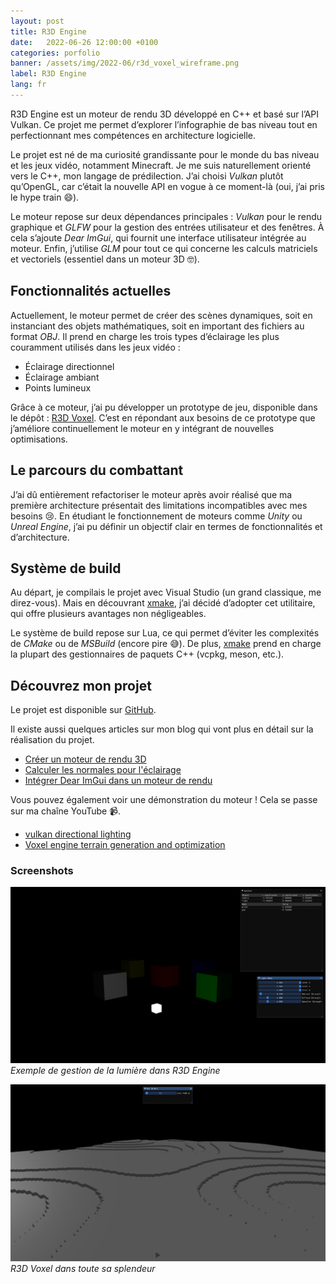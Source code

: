 ```yaml
---
layout: post
title: R3D Engine
date:   2022-06-26 12:00:00 +0100
categories: porfolio
banner: /assets/img/2022-06/r3d_voxel_wireframe.png
label: R3D Engine
lang: fr
---
```


R3D Engine est un moteur de rendu 3D développé en C++ et basé sur l’API Vulkan.
Ce projet me permet d’explorer l’infographie de bas niveau tout en perfectionnant mes compétences en architecture logicielle.

<!--more-->

Le projet est né de ma curiosité grandissante pour le monde du bas niveau et les jeux vidéo, notamment Minecraft.
Je me suis naturellement orienté vers le C++, mon langage de prédilection.
J’ai choisi *Vulkan* plutôt qu’OpenGL, car c’était la nouvelle API en vogue à ce moment-là (oui, j’ai pris le hype train 😄).

Le moteur repose sur deux dépendances principales : *Vulkan* pour le rendu graphique et *GLFW* pour la gestion des entrées utilisateur et des fenêtres.
À cela s’ajoute *Dear ImGui*, qui fournit une interface utilisateur intégrée au moteur.
Enfin, j’utilise *GLM* pour tout ce qui concerne les calculs matriciels et vectoriels (essentiel dans un moteur 3D 🤓).

## Fonctionnalités actuelles

Actuellement, le moteur permet de créer des scènes dynamiques, soit en instanciant des objets mathématiques, soit en important des fichiers au format *OBJ*.
Il prend en charge les trois types d’éclairage les plus couramment utilisés dans les jeux vidéo :
- Éclairage directionnel
- Éclairage ambiant
- Points lumineux

Grâce à ce moteur, j’ai pu développer un prototype de jeu, disponible dans le dépôt : [R3D Voxel](https://github.com/MrScriptX/R3DVoxel).
C’est en répondant aux besoins de ce prototype que j’améliore continuellement le moteur en y intégrant de nouvelles optimisations.

## Le parcours du combattant

J’ai dû entièrement refactoriser le moteur après avoir réalisé que ma première architecture présentait des limitations incompatibles avec mes besoins 😢.
En étudiant le fonctionnement de moteurs comme *Unity* ou *Unreal Engine*, j’ai pu définir un objectif clair en termes de fonctionnalités et d’architecture.

## Système de build

Au départ, je compilais le projet avec Visual Studio (un grand classique, me direz-vous).
Mais en découvrant [xmake](xmake-link), j’ai décidé d’adopter cet utilitaire, qui offre plusieurs avantages non négligeables.

Le système de build repose sur Lua, ce qui permet d’éviter les complexités de *CMake* ou de *MSBuild* (encore pire 😅).
De plus, [xmake](xmake-link) prend en charge la plupart des gestionnaires de paquets C++ (vcpkg, meson, etc.).

## Découvrez mon projet

Le projet est disponible sur [GitHub](https://github.com/MrScriptX/R3D_Engine).

Il existe aussi quelques articles sur mon blog qui vont plus en détail sur la réalisation du projet.

- [Créer un moteur de rendu 3D](/devlog/2021/05/09/creer-un-moteur-de-rendu.html)
- [Calculer les normales pour l'éclairage](/devlog/2021/07/17/compute-normals.html)
- [Intégrer Dear ImGui dans un moteur de rendu](/devlog/2022/06/03/dear-imgui-moteur-maison.html)

Vous pouvez également voir une démonstration du moteur !
Cela se passe sur ma chaîne YouTube 📹.

- [vulkan directional lighting](https://youtu.be/abdZcInc1OI)
- [Voxel engine terrain generation and optimization](https://youtu.be/pQtwTTGwCJA)

### Screenshots

![Exemple 1](/assets/img/2022-06/moving_light_02.png)
*Exemple de gestion de la lumière dans R3D Engine*

![R3D Voxel](/assets/img/2022-06/r3d_voxel.png)
*R3D Voxel dans toute sa splendeur*

[xmake-link]: https://xmake.io/
